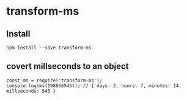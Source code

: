# transform-ms

## Install
````
npm install --save transform-ms
````
## covert millseconds to an object
````
const ms = require('transform-ms');
console.log(ms(198866545)); // { days: 2, hours: 7, minutes: 14, millseconds: 545 }
````